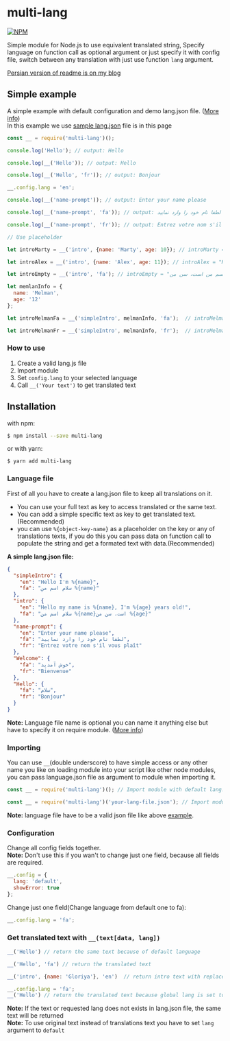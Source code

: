 # multi-lang
[![NPM](https://nodei.co/npm/multi-lang.png?downloads=true&downloadRank=true&stars=true)](https://nodei.co/npm/multi-lang/)  

Simple module for Node.js to use equivalent translated string, Specify language on function call as optional argument or just specify it with config file, switch between any translation with just use function `lang` argument.  

[Persian version of readme is on my blog](http://newvertex.blog.ir/post/%D8%A7%D9%86%D8%AA%D8%B4%D8%A7%D8%B1-%D9%85%D8%A7%DA%98%D9%88%D9%84-multi-lang)

## Simple example
A simple example with default configuration and demo lang.json file. ([More info](#installation))  
In this example we use [sample lang.json](#language-file) file is in this page
```js
const __ = require('multi-lang')();

console.log('Hello'); // output: Hello

console.log(__('Hello')); // output: Hello

console.log(__('Hello', 'fr')); // output: Bonjour

__.config.lang = 'en';

console.log(__('name-prompt')); // output: Enter your name please

console.log(__('name-prompt', 'fa')); // output: لطفا نام خود را وارد نمایید

console.log(__('name-prompt', 'fr')); // output: Entrez votre nom s'il vous plaît

// Use placeholder

let introMarty = __('intro', {name: 'Marty', age: 10}); // introMarty = "Hello my name is Marty, I'm 10 years old!"

let introAlex = __('intro', {name: 'Alex', age: 11}); // introAlex = "Hello my name is Alex, I'm 11 years old!"

let introEmpty = __('intro', 'fa'); // introEmpty = "سلام اسم من است، سن من " , because there is no data object send to it the placeholders removed and just text returned

let memlanInfo = {
  name: 'Melman',
  age: '12'
};

let introMelmanFa = __('simpleIntro', melmanInfo, 'fa');  // introMelmanFa = "سلام اسم من melman "

let introMelmanFr = __('simpleIntro', melmanInfo, 'fr');  // introMelmanFr = "simpleIntro" , because there is no fr defined in lang.json file

```

### How to use
1. Create a valid lang.js file
2. Import module
3. Set `config.lang` to your selected language
4. Call `__('Your text')` to get translated text

## Installation
with npm:
```bash
$ npm install --save multi-lang    

```
or with yarn:  
```
$ yarn add multi-lang
```

### Language file
First of all you have to create a lang.json file to keep all translations on it.  
* You can use your full text as key to access translated or the same text.
* You can add a simple specific text as key to get translated text.(Recommended)
* you can use `%{object-key-name}` as a placeholder on the key or any of translations texts, if you do this you can pass data on function call to populate the string and get a formated text with data.(Recommended)

**A simple lang.json file:**
```json
{
  "simpleIntro": {
    "en": "Hello I'm %{name}",
    "fa": "سلام اسم من %{name}"
  },
  "intro": {
    "en": "Hello my name is %{name}, I'm %{age} years old!",
    "fa": "سلام اسم من %{name}است، سن من %{age}"
  },
  "name-prompt": {
    "en": "Enter your name please",
    "fa": "لطفا نام خود را وارد نمایید",
    "fr": "Entrez votre nom s'il vous plaît"
  },
  "Welcome": {
    "fa": "خوش آمدید",
    "fr": "Bienvenue"
  },
  "Hello": {
    "fa": "سلام",
    "fr": "Bonjour"
  }
}
```
**Note:** Language file name is optional you can name it anything else but have to specify it on require module. ([More info](#configuration))

### Importing
You can use `__`(double underscore) to have simple access or any other name you like on loading module into your script like other node modules, you can pass language.json file as argument to module when importing it.  

```js
const __ = require('multi-lang')(); // Import module with default lang.json file

const __ = require('multi-lang')('your-lang-file.json'); // Import module with your-lang-file.json file

```
**Note:** language file have to be a valid json file like above
[example](#language-file).  

### Configuration
Change all config fields together.  
**Note:** Don't use this if you wan't to change just one field, because all fields are required.

```js
__.config = {
  lang: 'default',
  showError: true
};
```
Change just one field(Change language from default one to fa):  
```js
__.config.lang = 'fa';
```
### Get translated text with `__(text[data, lang])`
```js
__('Hello') // return the same text because of default language

__('Hello', 'fa') // return the translated text

__('intro', {name: 'Gloriya'}, 'en')  // return intro text with replaced name placeholder with name passed as data  

__.config.lang = 'fa';
__('Hello') // return the translated text because global lang is set to fa

```
**Note:** If the text or requested lang does not exists in lang.json file, the same text will be returned  
**Note:** To use original text instead of translations text you have to set `lang` argument to `default`
